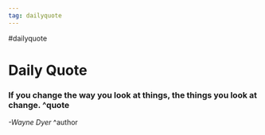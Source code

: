 ```yaml
---
tag: dailyquote
---
```


#dailyquote

# Daily Quote

### If you change the way you look at things, the things you look at change. ^quote
*-Wayne Dyer* ^author
